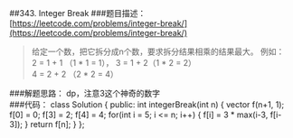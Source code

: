 ##343. Integer Break
###题目描述：[https://leetcode.com/problems/integer-break/](https://leetcode.com/problems/integer-break/)
> 给定一个数，把它拆分成n个数，要求拆分结果相乘的结果最大。
> 例如：    
> 2 = 1 + 1 （1 * 1 = 1）， 3 = 1 + 2（1 * 2 = 2）    
> 4 = 2 + 2 （2 * 2 = 4）    

###解题思路：
dp，注意3这个神奇的数字    
###代码：
	class Solution {
	public:
	    int integerBreak(int n) {
	        vector<int> f(n+1, 1);
	        f[0] = 0;
	        f[3] = 2;
	        f[4] = 4;
	        for(int i = 5; i <= n; i++) {
	            f[i] = 3 * max(i-3, f[i-3]);
	        }
	        return f[n];
	    }
	};